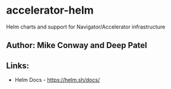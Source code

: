 # accelerator-helm
Helm charts and support for Navigator/Accelerator infrastructure

## Author: Mike Conway and Deep Patel


## Links:

* Helm Docs - https://helm.sh/docs/

